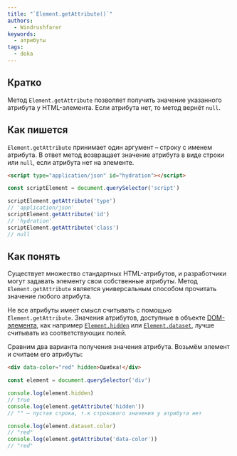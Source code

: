 ```yaml
---
title: "`Element.getAttribute()`"
authors:
  - Windrushfarer
keywords:
  - атрибуты
tags:
  - doka
---
```


## Кратко

Метод `Element.getAttribute` позволяет получить значение указанного атрибута у HTML-элемента. Если атрибута нет, то метод вернёт `null`.

## Как пишется

`Element.getAttribute` принимает один аргумент – строку с именем атрибута. В ответ метод возвращает значение атрибута в виде строки или `null`, если атрибута нет на элементе.

```html
<script type="application/json" id="hydration"></script>
```

```js
const scriptElement = document.querySelector('script')

scriptElement.getAttribute('type')
// 'application/json'
scriptElement.getAttribute('id')
// 'hydration'
scriptElement.getAttribute('class')
// null
```

## Как понять

Существует множество стандартных HTML-атрибутов, и разработчики могут задавать элементу свои собственные атрибуты. Метод `Element.getAttribute` является универсальным способом прочитать значение любого атрибута.

Не все атрибуты имеет смысл считывать с помощью  `Element.getAttribute`. Значения атрибутов, доступные в объекте [DOM-элемента](/js/element/), как например [`Element.hidden`](/js/element-hidden/) или [`Element.dataset`](/js/element-dataset/), лучше считывать из соответствующих полей.

Сравним два варианта получения значения атрибута. Возьмём элемент и считаем его атрибуты:

```html
<div data-color="red" hidden>Ошибка!</div>
```

```js
const element = document.querySelector('div')

console.log(element.hidden)
// true
console.log(element.getAttribute('hidden'))
// "" – пустая строка, т.к строкового значения у атрибута нет

console.log(element.dataset.color)
// "red"
console.log(element.getAttribute('data-color'))
// "red"
```

